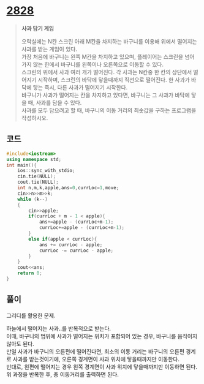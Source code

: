# [2828](https://www.acmicpc.net/problem/2828)

> __사과 담기 게임__
>
> 오락실에는 N칸 스크린 아래 M칸을 차지하는 바구니를 이용해 위에서 떨어지는 사과를 받는 게임이 있다.  
> 가장 처음에 바구니는 왼쪽 M칸을 차지하고 있으며, 플레이어는 스크린을 넘어가지 않는 한에서 바구니를 왼쪽이나 오른쪽으로 이동할 수 있다.  
> 스크린의 위에서 사과 여러 개가 떨어진다. 각 사과는 N칸중 한 칸의 상단에서 떨어지기 시작하며, 스크린의 바닥에 닿을때까지 직선으로 떨어진다. 한 사과가 바닥에 닿는 즉시, 다른 사과가 떨어지기 시작한다.  
> 바구니가 사과가 떨어지는 칸을 차지하고 있다면, 바구니는 그 사과가 바닥에 닿을 때, 사과를 담을 수 있다.  
> 사과를 모두 담으려고 할 때, 바구니의 이동 거리의 최솟값을 구하는 프로그램을 작성하시오.  

## 코드

```c++
#include<iostream>
using namespace std;
int main(){
    ios::sync_with_stdio;
    cin.tie(NULL);
    cout.tie(NULL);
    int n,m,k,apple,ans=0,currLoc=1,move;
    cin>>n>>m>>k;
    while (k--)
    {
        cin>>apple;
        if(currLoc + m - 1 < apple){
            ans+=apple - (currLoc+m-1);
            currLoc+=apple - (currLoc+m-1);
        }
        else if(apple < currLoc){
            ans += currLoc - apple;
            currLoc -= currLoc - apple;
        }
    }
    cout<<ans;
    return 0;
}
```

## 풀이

그리디를 활용한 문제.

하늘에서 떨어지는 사과..를 반복적으로 받는다.  
이때, 바구니의 범위에 사과가 떨어지는 위치가 포함되어 있는 경우, 바구니를 움직이지 않아도 된다.  
만일 사과가 바구니의 오른편에 떨어진다면, 최소의 이동 거리는 바구니의 오른편 경계로 사과를 받는것이기에, 오른쪽 경계면이 사과 위치에 닿을때까지만 이동한다.  
반대로, 왼편에 떨어지는 경우 왼쪽 경계면이 사과 위치에 닿을때까지만 이동하면 된다.  
위 과정을 반복한 후, 총 이동거리를 출력하면 된다.  
